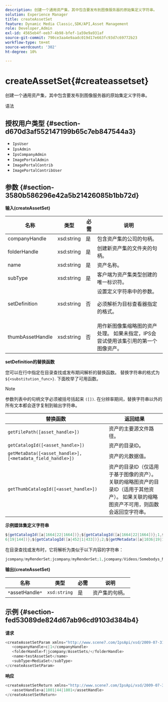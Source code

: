```yaml
---
description: 创建一个通用资产集，其中包含要发布到图像服务器的原始集定义字符串。
solution: Experience Manager
title: createAssetSet
feature: Dynamic Media Classic,SDK/API,Asset Management
role: Developer,Admin
exl-id: 4565eb4f-eeb7-4b98-bfef-1a59e9a931af
source-git-commit: 790ce3aa4e9aadc019d17e663fc93d7c69772b23
workflow-type: tm+mt
source-wordcount: '302'
ht-degree: 10%

---
```


# createAssetSet{#createassetset}

创建一个通用资产集，其中包含要发布到图像服务器的原始集定义字符串。

语法

## 授权用户类型 {#section-d670d3af552147199b65c7eb847544a3}

* `IpsUser`
* `IpsAdmin`
* `IpsCompanyAdmin`
* `ImagePortalAdmin`
* `ImagePortalContrib`
* `ImagePortalContribUser`

## 参数 {#section-3580b586296e42a5b21426085b1bb72d}

**输入(createAssetSet)**

<table id="table_2C70C33A127242FC828FCD8EC852E1EC"> 
 <thead> 
  <tr> 
   <th colname="col1" class="entry"> 名称 </th> 
   <th colname="col2" class="entry"> 类型 </th> 
   <th colname="col3" class="entry"> 必需 </th> 
   <th colname="col4" class="entry"> 说明 </th> 
  </tr> 
 </thead>
 <tbody> 
  <tr> 
   <td colname="col1"> <span class="codeph"> <span class="varname"> companyHandle </span> </span> </td> 
   <td colname="col2"> <span class="codeph"> xsd:string </span> </td> 
   <td colname="col3"> 是 </td> 
   <td colname="col4"> 包含资产集的公司的句柄。 </td> 
  </tr> 
  <tr> 
   <td colname="col1"> <span class="codeph"> <span class="varname"> folderHandle </span> </span> </td> 
   <td colname="col2"> <span class="codeph"> xsd:string </span> </td> 
   <td colname="col3"> 是 </td> 
   <td colname="col4"> 创建新资产集的文件夹的句柄。 </td> 
  </tr> 
  <tr> 
   <td colname="col1"> <span class="codeph"> <span class="varname"> name </span> </span> </td> 
   <td colname="col2"> <span class="codeph"> xsd:string </span> </td> 
   <td colname="col3"> 是 </td> 
   <td colname="col4"> 资产名称。 </td> 
  </tr> 
  <tr> 
   <td colname="col1"> <span class="codeph"> <span class="varname"> subType </span> </span> </td> 
   <td colname="col2"> <span class="codeph"> xsd:string </span> </td> 
   <td colname="col3"> 是 </td> 
   <td colname="col4"> 客户端为资产集类型创建的唯一标识符。 </td> 
  </tr> 
  <tr> 
   <td colname="col1"> <span class="codeph"> <span class="varname"> setDefinition </span> </span> </td> 
   <td colname="col2"> <span class="codeph"> xsd:string </span> </td> 
   <td colname="col3"> 否 </td> 
   <td colname="col4"> 设置定义字符串中的参数。 <p>必须解析为目标查看器指定的格式。 </p> </td> 
  </tr> 
  <tr> 
   <td colname="col1"> <span class="codeph"> <span class="varname"> thumbAssetHandle </span> </span> </td> 
   <td colname="col2"> <span class="codeph"> xsd:string </span> </td> 
   <td colname="col3"> 否 </td> 
   <td colname="col4"> 用作新图像集缩略图的资产处理。 如果未指定，IPS会尝试使用该集引用的第一个图像资产。 </td> 
  </tr> 
 </tbody> 
</table>

**setDefinition的替换函数**

您可以在行中指定在目录查找或发布期间解析的替换函数。 替换字符串的格式为 `${<substitution_func>}`. 下面枚举了可用函数。

>[!NOTE]
>
>参数列表中的句柄文字必须被括号括起来 `([])`. 在分辨率期间，替换字符串以外的所有文本都会逐字复制到输出字符串。

| **替换函数** | **返回结果** |
|---|---|
| `getFilePath([asset_handle>])` | 资产的主要源文件路径。 |
| `getCatalogId([<asset_handle>])` | 资产的目录ID。 |
| `getMetaData([<asset_handle>], [<metadata_field_handle>])` | 资产的元数据值。 |
| `getThumbCatalogId([<asset_handle>])` | 资产的目录ID（仅适用于基于图像的资产）。关联的缩略图资产的目录ID（适用于其他资产）。 如果关联的缩略图资产不可用，则函数会返回空字符串。 |

**示例媒体集定义字符串**

```java
${getCatalogId([a|1664|22|1664])};${getCatalogId([a|1664|22|1664])};1,${getFilePath([a|103 
6|19|144])};${getCatalogId([a|452|1|433])};2;${getMetadata([a|1036|19|144], [m|1|ASSET|SharedDateField])} 
```

在目录查找或发布时，它将解析为类似于以下内容的字符串：

```java
jcompany/myRenderSet;jcompany/myRenderSet;1,jcompany/Videos/Somebodys_N08275_flv.flv;jcomp any/myimg-1;2;20090703 10:05:53
```

**输出(createAssetSet)**

| 名称 | 类型 | 必需 | 说明 |
|---|---|---|---|
| `*`assetHandle`*` | `xsd:string` | 是 | 资产集的句柄。 |

## 示例 {#section-fed53089de824d67ab96cd9103d384b4}

**请求**

```java
<createAssetSetParam xmlns="http://www.scene7.com/IpsApi/xsd/2009-07-31"> 
   <companyHandle>c|1</companyHandle> 
   <folderHandle>f|jcompany/AssetSets/</folderHandle> 
   <name>testAssetSet</name> 
   <subType>MediaSet</subType> 
</createAssetSetParam>
```

**响应**

```java
<createAssetSetReturn xmlns="http://www.scene7.com/IpsApi/xsd/2009-07-31"> 
   <assetHandle>a|1801|44|1801</assetHandle> 
</createAssetSetReturn>
```
